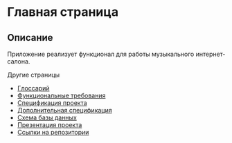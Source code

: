 # Главная страница

## Описание

Приложение реализует функционал для работы музыкального интернет-салона.

Другие страницы
* [Глоссарий]()
* [Функциональные требования]()
* [Спецификация проекта]()
* [Дополнительная спецификация]()
* [Схема базы данных]()
* [Презентация проекта]()
* [Ссылки на репозитории]()